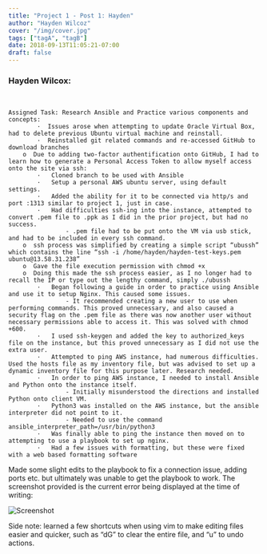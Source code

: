 ```yaml
---
title: "Project 1 - Post 1: Hayden"
author: "Hayden Wilcoz"
cover: "/img/cover.jpg"
tags: ["tagA", "tagB"]
date: 2018-09-13T11:05:21-07:00
draft: false
---
```

<h3>Hayden Wilcox:</h3><br>

	Assigned Task: Research Ansible and Practice various components and concepts:
			·  Issues arose when attempting to update Oracle Virtual Box, had to delete previous Ubuntu virtual machine and reinstall.
			·  Reinstalled git related commands and re-accessed GitHub to download branches
		o  Due to adding two-factor authentification onto GitHub, I had to learn how to generate a Personal Access Token to allow myself access onto the site via ssh: 
			·   Cloned branch to be used with Ansible 
			·   Setup a personal AWS ubuntu server, using default settings. 
			·   Added the ability for it to be connected via http/s and port :1313 similar to project 1, just in case.
			·   Had difficulties ssh-ing into the instance, attempted to convert .pem file to .ppk as I did in the prior project, but had no success. 
					- .pem file had to be put onto the VM via usb stick, and had to be included in every ssh command.
		o  ssh process was simplified by creating a simple script “ubussh” which contains the line “ssh -i /home/hayden/hayden-test-keys.pem ubuntu@13.58.31.238”
		o  Gave the file execution permission with chmod +x
		o  Doing this made the ssh process easier, as I no longer had to recall the IP or type out the lengthy command, simply ./ubussh
			·   Began following a guide in order to practice using Ansible and use it to setup Nginx. This caused some issues. 
					- It recommended creating a new user to use when performing commands. This proved unnecessary, and also caused a security flag on the .pem file as there was now another user without necessary permissions able to access it. This was solved with chmod +600. 
			·   I used ssh-keygen and added the key to authorized_keys file on the instance, but this proved unnecessary as I did not use the extra user.
			·   Attempted to ping AWS instance, had numerous difficulties. Used the hosts file as my inventory file, but was advised to set up a dynamic inventory file for this purpose later. Research needed. 
			·   In order to ping AWS instance, I needed to install Ansible and Python onto the instance itself. 
					- Initially misunderstood the directions and installed Python onto client VM. 
			·   Python3 was installed on the AWS instance, but the ansible interpreter did not point to it. 
					- Needed to use the command ansible_interpreter_path=/usr/bin/python3 
			·   Was finally able to ping the instance then moved on to attempting to use a playbook to set up nginx. 
			·   Had a few issues with formatting, but these were fixed with a web based formatting software
Made some slight edits to the playbook to fix a connection issue, adding ports etc. but ultimately was unable to get the playbook to work. The screenshot provided is the current error being displayed at the time of writing:

![Screenshot](/img/sh-hayden.png) 
	
Side note: learned a few shortcuts when using vim to make editing files easier and quicker, such as “dG” to clear the entire file, and “u” to undo actions.
